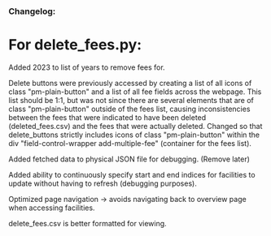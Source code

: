 ### Changelog:

# For delete_fees.py: 

Added 2023 to list of years to remove fees for.

Delete buttons were previously accessed by creating a list of all icons of class "pm-plain-button" and a list of all fee fields across the webpage.
This list should be 1:1, but was not since there are several elements that are of class "pm-plain-button" outside of the fees list, causing inconsistencies between the fees that were indicated to have been deleted (deleted_fees.csv) and the fees that were actually deleted. 
Changed so that delete_buttons strictly includes icons of class "pm-plain-button" within the div "field-control-wrapper add-multiple-fee" (container for the fees list).

Added fetched data to physical JSON file for debugging. (Remove later)

Added ability to continuously specify start and end indices for facilities to update without having to refresh (debugging purposes).

Optimized page navigation -> avoids navigating back to overview page when accessing facilities.

delete_fees.csv is better formatted for viewing. 

